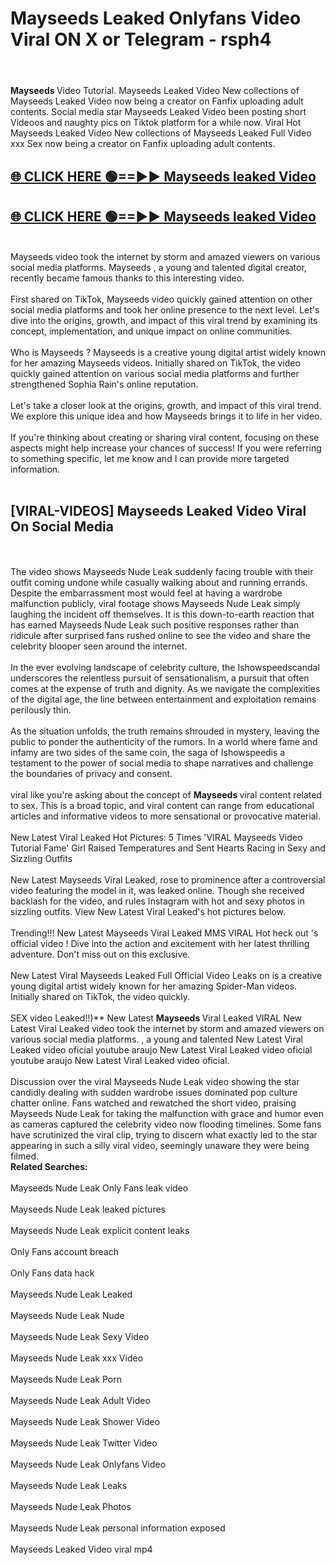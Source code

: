 <h1> Mayseeds  Leaked Onlyfans Video Viral ON X or Telegram - rsph4 </h1>

# 
<br>
<strong>Mayseeds </strong> Video Tutorial. Mayseeds  Leaked Video New collections of  Mayseeds  Leaked Video now being a creator on Fanfix uploading adult contents. Social media star Mayseeds  Leaked Video been posting short Videoos and naughty pics on Tiktok platform for a while now. Viral Hot Mayseeds  Leaked Video New collections of Mayseeds  Leaked Full Video xxx Sex now being a creator on Fanfix uploading adult contents.
<br>

## [🌐 CLICK HERE 🟢==►► Mayseeds  leaked Video ](https://onlyclips.site?title=Mayseeds_&ref=git)


## [🌐 CLICK HERE 🟢==►► Mayseeds  leaked Video ](https://onlyclips.site?title=Mayseeds_&ref=git)

<br>
Mayseeds  video took the internet by storm and amazed viewers on various social media platforms. Mayseeds , a young and talented digital creator, recently became famous thanks to this interesting video.
<br><br>
First shared on TikTok, Mayseeds  video quickly gained attention on other social media platforms and took her online presence to the next level. Let's dive into the origins, growth, and impact of this viral trend by examining its concept, implementation, and unique impact on online communities.
<br><br>
Who is Mayseeds ? Mayseeds  is a creative young digital artist widely known for her amazing Mayseeds  videos. Initially shared on TikTok, the video quickly gained attention on various social media platforms and further strengthened Sophia Rain's online reputation.
<br><br>
Let's take a closer look at the origins, growth, and impact of this viral trend. We explore this unique idea and how Mayseeds  brings it to life in her video.
<br><br>
If you're thinking about creating or sharing viral content, focusing on these aspects might help increase your chances of success! If you were referring to something specific, let me know and I can provide more targeted information.
<br><br>
<h2>[VIRAL-VIDEOS] Mayseeds  Leaked Video Viral On Social Media</h2>
<br><br>
The video shows Mayseeds  Nude Leak suddenly facing trouble with their outfit coming undone while casually walking about and running errands. Despite the embarrassment most would feel at having a wardrobe malfunction publicly, viral footage shows Mayseeds  Nude Leak simply laughing the incident off themselves. It is this down-to-earth reaction that has earned Mayseeds  Nude Leak such positive responses rather than ridicule after surprised fans rushed online to see the video and share the celebrity blooper seen around the internet.
<br><br>
In the ever evolving landscape of celebrity culture, the Ishowspeedscandal underscores the relentless pursuit of sensationalism, a pursuit that often comes at the expense of truth and dignity. As we navigate the complexities of the digital age, the line between entertainment and exploitation remains perilously thin.
<br><br>
As the situation unfolds, the truth remains shrouded in mystery, leaving the public to ponder the authenticity of the rumors. In a world where fame and infamy are two sides of the same coin, the saga of Ishowspeedis a testament to the power of social media to shape narratives and challenge the boundaries of privacy and consent.
<br><br>
viral like you're asking about the concept of <strong>Mayseeds </strong> viral content related to sex. This is a broad topic, and viral content can range from educational articles and informative videos to more sensational or provocative material.
<br><br>
New Latest Viral Leaked Hot Pictures: 5 Times 'VIRAL Mayseeds  Video Tutorial Fame' Girl Raised Temperatures and Sent Hearts Racing in Sexy and Sizzling Outfits
<br><br>
New Latest Mayseeds  Viral Leaked, rose to prominence after a controversial video featuring the model in it, was leaked online. Though she received backlash for the video, and rules Instagram with hot and sexy photos in sizzling outfits. View New Latest Viral Leaked's hot pictures below.
<br><br>
Trending!!! New Latest Mayseeds  Viral Leaked MMS VIRAL Hot heck out 's official video ! Dive into the action and excitement with her latest thrilling adventure. Don't miss out on this exclusive.
<br><br>
New Latest Viral Mayseeds  Leaked Full Official Video Leaks on  is a creative young digital artist widely known for her amazing Spider-Man videos. Initially shared on TikTok, the video quickly.
<br><br>
SEX video Leaked!!)** New Latest <strong>Mayseeds </strong> Viral Leaked VIRAL New Latest Viral Leaked video took the internet by storm and amazed viewers on various social media platforms. , a young and talented New Latest Viral Leaked video oficial youtube araujo New Latest Viral Leaked video oficial youtube araujo New Latest Viral Leaked video oficial.
<br><br>
Discussion over the viral Mayseeds  Nude Leak video showing the star candidly dealing with sudden wardrobe issues dominated pop culture chatter online. Fans watched and rewatched the short video, praising Mayseeds  Nude Leak for taking the malfunction with grace and humor even as cameras captured the celebrity video now flooding timelines. Some fans have scrutinized the viral clip, trying to discern what exactly led to the star appearing in such a silly viral video, seemingly unaware they were being filmed.
<br>
<strong>Related Searches:</strong>
<br><br>
Mayseeds  Nude Leak Only Fans leak video
<br><br>
Mayseeds  Nude Leak leaked pictures
<br><br>
Mayseeds  Nude Leak explicit content leaks
<br><br>
Only Fans account breach
<br><br>
Only Fans data hack
<br><br>
Mayseeds  Nude Leak Leaked
<br><br>
Mayseeds  Nude Leak Nude
<br><br>
Mayseeds  Nude Leak Sexy Video
<br><br>
Mayseeds  Nude Leak xxx Video
<br><br>
Mayseeds  Nude Leak Porn
<br><br>
Mayseeds  Nude Leak Adult Video
<br><br>
Mayseeds  Nude Leak Shower Video
<br><br>
Mayseeds  Nude Leak Twitter Video
<br><br>
Mayseeds  Nude Leak Onlyfans Video
<br><br>
Mayseeds  Nude Leak Leaks
<br><br>
Mayseeds  Nude Leak Photos
<br><br>
Mayseeds  Nude Leak personal information exposed
<br><br>
Mayseeds  Leaked Video viral mp4